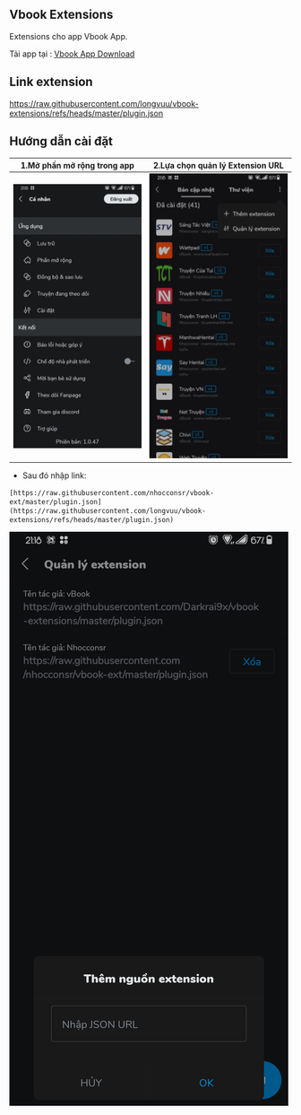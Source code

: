 ## Vbook Extensions

Extensions cho app Vbook App.


Tải app tại : [Vbook App Download](https://bit.ly/vbookapp)

## Link extension

https://raw.githubusercontent.com/longvuu/vbook-extensions/refs/heads/master/plugin.json

## Hướng dẫn cài đặt

| 1.Mở phần mở rộng trong app                   | 2.Lựa chọn quản lý Extension URL        |
| --------------------------------------------- | --------------------------------------- |
| <img src='huongdan/extension.jpg' width='500'>| <img src='huongdan/add.jpg' width='500'>|
* Sau đó nhập link:

```
[https://raw.githubusercontent.com/nhocconsr/vbook-ext/master/plugin.json](https://raw.githubusercontent.com/longvuu/vbook-extensions/refs/heads/master/plugin.json)
```
![alt](huongdan/adds.jpg)
